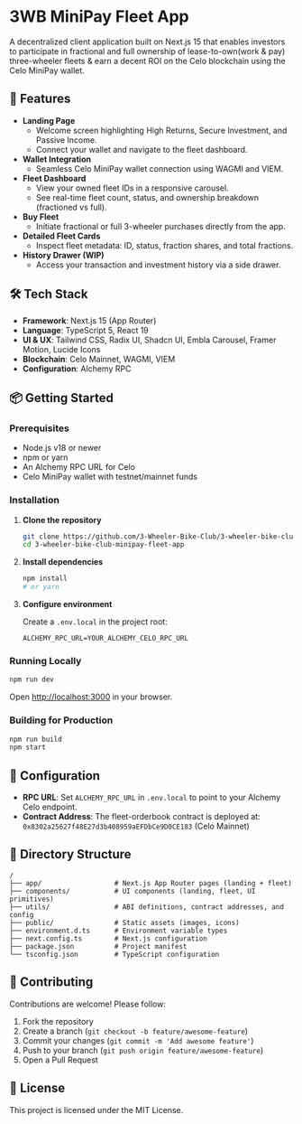 # 3WB MiniPay Fleet App

A decentralized client application built on Next.js 15 that enables investors to participate in fractional and full ownership of lease-to-own(work & pay) three-wheeler fleets & earn a decent ROI on the Celo blockchain using the Celo MiniPay wallet.

## 🚀 Features

- **Landing Page**
  - Welcome screen highlighting High Returns, Secure Investment, and Passive Income.
  - Connect your wallet and navigate to the fleet dashboard.
- **Wallet Integration**
  - Seamless Celo MiniPay wallet connection using WAGMI and VIEM.
- **Fleet Dashboard**
  - View your owned fleet IDs in a responsive carousel.
  - See real-time fleet count, status, and ownership breakdown (fractioned vs full).
- **Buy Fleet**
  - Initiate fractional or full 3-wheeler purchases directly from the app.
- **Detailed Fleet Cards**
  - Inspect fleet metadata: ID, status, fraction shares, and total fractions.
- **History Drawer (WIP)**
  - Access your transaction and investment history via a side drawer.

## 🛠️ Tech Stack

- **Framework**: Next.js 15 (App Router)
- **Language**: TypeScript 5, React 19
- **UI & UX**: Tailwind CSS, Radix UI, Shadcn UI, Embla Carousel, Framer Motion, Lucide Icons
- **Blockchain**: Celo Mainnet, WAGMI, VIEM
- **Configuration**: Alchemy RPC

## 📦 Getting Started

### Prerequisites

- Node.js v18 or newer
- npm or yarn
- An Alchemy RPC URL for Celo
- Celo MiniPay wallet with testnet/mainnet funds

### Installation

1. **Clone the repository**

   ```bash
   git clone https://github.com/3-Wheeler-Bike-Club/3-wheeler-bike-club-minipay-fleet-app.git
   cd 3-wheeler-bike-club-minipay-fleet-app


2. **Install dependencies**

   ```bash
   npm install
   # or yarn
   ```

3. **Configure environment**

   Create a `.env.local` in the project root:

   ```env
   ALCHEMY_RPC_URL=YOUR_ALCHEMY_CELO_RPC_URL
   ```

### Running Locally

```bash
npm run dev
```

Open [http://localhost:3000](http://localhost:3000) in your browser.

### Building for Production

```bash
npm run build
npm start
```

## 🔧 Configuration

- **RPC URL**: Set `ALCHEMY_RPC_URL` in `.env.local` to point to your Alchemy Celo endpoint.
- **Contract Address**: The fleet-orderbook contract is deployed at: `0x8302a25627f48E27d3b408959aEFDbCe9D0CE183` (Celo Mainnet)

## 📁 Directory Structure

```
/
├── app/                  # Next.js App Router pages (landing + fleet)
├── components/           # UI components (landing, fleet, UI primitives)
├── utils/                # ABI definitions, contract addresses, and config
├── public/               # Static assets (images, icons)
├── environment.d.ts      # Environment variable types
├── next.config.ts        # Next.js configuration
├── package.json          # Project manifest
└── tsconfig.json         # TypeScript configuration
```

## 🤝 Contributing

Contributions are welcome! Please follow:

1. Fork the repository
2. Create a branch (`git checkout -b feature/awesome-feature`)
3. Commit your changes (`git commit -m 'Add awesome feature'`)
4. Push to your branch (`git push origin feature/awesome-feature`)
5. Open a Pull Request

## 📄 License

This project is licensed under the MIT License.

```
```
